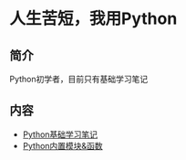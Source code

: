 
# 人生苦短，我用Python

## 简介

Python初学者，目前只有基础学习笔记

## 内容

- [Python基础学习笔记](https://bond-huang.github.io/huang/08-Python/01-Python%E5%9F%BA%E7%A1%80%E5%AD%A6%E4%B9%A0%E7%AC%94%E8%AE%B0/) 
- [Python内置模块&函数](https://bond-huang.github.io/huang/08-Python/02-Python%E5%86%85%E7%BD%AE%E6%A8%A1%E5%9D%97&%E6%96%B9%E6%B3%95/)

